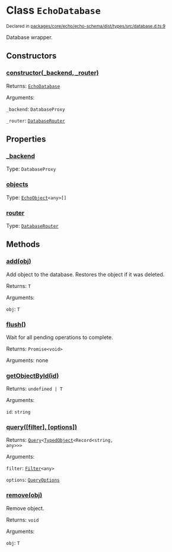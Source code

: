 # Class `EchoDatabase`
<sub>Declared in [packages/core/echo/echo-schema/dist/types/src/database.d.ts:9]()</sub>


Database wrapper.


## Constructors
### [constructor(_backend, _router)]()



Returns: <code>[EchoDatabase](/api/@dxos/react-client/classes/EchoDatabase)</code>

Arguments: 

`_backend`: <code>DatabaseProxy</code>

`_router`: <code>[DatabaseRouter](/api/@dxos/react-client/classes/DatabaseRouter)</code>


## Properties
### [_backend]()
Type: <code>DatabaseProxy</code>

### [objects]()
Type: <code>[EchoObject](/api/@dxos/react-client/classes/EchoObject)&lt;any&gt;[]</code>

### [router]()
Type: <code>[DatabaseRouter](/api/@dxos/react-client/classes/DatabaseRouter)</code>


## Methods
### [add(obj)]()



Add object to the database.
Restores the object if it was deleted.


Returns: <code>T</code>

Arguments: 

`obj`: <code>T</code>

### [flush()]()



Wait for all pending operations to complete.


Returns: <code>Promise&lt;void&gt;</code>

Arguments: none

### [getObjectById(id)]()



Returns: <code>undefined | T</code>

Arguments: 

`id`: <code>string</code>

### [query(\[filter\], \[options\])]()



Returns: <code>[Query](/api/@dxos/react-client/classes/Query)&lt;[TypedObject](/api/@dxos/react-client/values#TypedObject)&lt;Record&lt;string, any&gt;&gt;&gt;</code>

Arguments: 

`filter`: <code>[Filter](/api/@dxos/react-client/types/Filter)&lt;any&gt;</code>

`options`: <code>[QueryOptions](/api/@dxos/react-client/types/QueryOptions)</code>

### [remove(obj)]()



Remove object.


Returns: <code>void</code>

Arguments: 

`obj`: <code>T</code>
